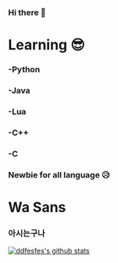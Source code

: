 ### Hi there 👋

# Learning 😎
### -Python
### -Java
### -Lua
### -C++
### -C
### Newbie for all language 😥

# Wa Sans
### 아시는구나


[![ddfesfes's github stats](https://github-readme-stats.vercel.app/api?username=ddfesfes)](https://github.com/ddfesfes/github-readme-stats)

<!--
**ddfesfes/ddfesfes** is a ✨ _special_ ✨ repository because its `README.md` (this file) appears on your GitHub profile.

Here are some ideas to get you started:

- 🔭 I’m currently working on ...
- 🌱 I’m currently learning ...
- 👯 I’m looking to collaborate on ...
- 🤔 I’m looking for help with ...
- 💬 Ask me about ...
- 📫 How to reach me: ...
- 😄 Pronouns: ...
- ⚡ Fun fact: ...
-->
